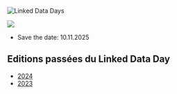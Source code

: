 ![Linked Data Days](/static-assets/img/linked-data-days.png)
  
![   ](/static-assets/img/white-space-2.jpg)

* Save the date: 10.11.2025
  
## Editions passées du Linked Data Day

* [2024](/community/linked-data-day-2024/)
* [2023](/community/linked-data-day-2023/)
